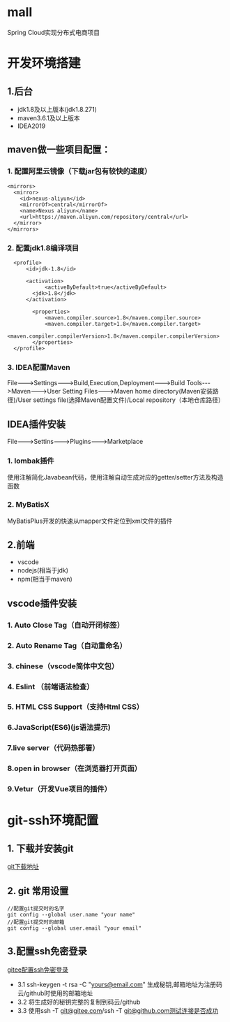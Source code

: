 # mall
Spring Cloud实现分布式电商项目

# 开发环境搭建
## 1.后台
  * jdk1.8及以上版本(jdk1.8.271)
  * maven3.6.1及以上版本
  * IDEA2019
  
## maven做一些项目配置：
### 1. 配置阿里云镜像（下载jar包有较快的速度）
  ```
  <mirrors>
    <mirror>
      <id>nexus-aliyun</id>
      <mirrorOf>central</mirrorOf>
      <name>Nexus aliyun</name>
      <url>https://maven.aliyun.com/repository/central</url>
    </mirror>
  </mirrors>
  ```
### 2. 配置jdk1.8编译项目

```
  <profile>
      <id>jdk-1.8</id>

      <activation>
		    <activeByDefault>true</activeByDefault>
        <jdk>1.8</jdk>
      </activation>
		
	    <properties>
		    <maven.compiler.source>1.8</maven.compiler.source>
		    <maven.compiler.target>1.8</maven.compiler.target>
		    <maven.compiler.compilerVersion>1.8</maven.compiler.compilerVersion>
	    </properties>
  </profile>
```
### 3. IDEA配置Maven
File--->Settings--->Build,Execution,Deployment--->Build Tools--->Maven--->User Setting Files--->Maven home directory(Maven安装路径)/User settings file(选择Maven配置文件)/Local repository（本地仓库路径）

## IDEA插件安装
File--->Settins--->Plugins--->Marketplace
### 1. lombak插件
  使用注解简化Javabean代码，使用注解自动生成对应的getter/setter方法及构造函数
### 2. MyBatisX
  MyBatisPlus开发的快速从mapper文件定位到xml文件的插件

## 2.前端
  * vscode
  * nodejs(相当于jdk)
  * npm(相当于maven)
  
## vscode插件安装
### 1. Auto Close Tag（自动开闭标签）
### 2. Auto Rename Tag（自动重命名）
### 3. chinese（vscode简体中文包）
### 4. Eslint （前端语法检查）
### 5. HTML CSS Support（支持Html CSS）
### 6.JavaScript(ES6)(js语法提示)
### 7.live server（代码热部署）
### 8.open in browser（在浏览器打开页面）
### 9.Vetur（开发Vue项目的插件）

# git-ssh环境配置
## 1. 下载并安装git
[git下载地址](https://git-scm.com/)
## 2. git 常用设置
```
//配置git提交时的名字
git config --global user.name "your name"
//配置git提交时的邮箱
git config --global user.email "your email"
```
## 3.配置ssh免密登录
[gitee配置ssh免密登录](https://gitee.com/help/articles/4191#article-header0)
* 3.1 ssh-keygen -t rsa -C "yours@email.com" 生成秘钥,邮箱地址为注册码云/github时使用的邮箱地址
* 3.2 将生成好的秘钥完整的复制到码云/github
* 3.3 使用ssh -T git@gitee.com/ssh -T git@github.com测试连接是否成功





